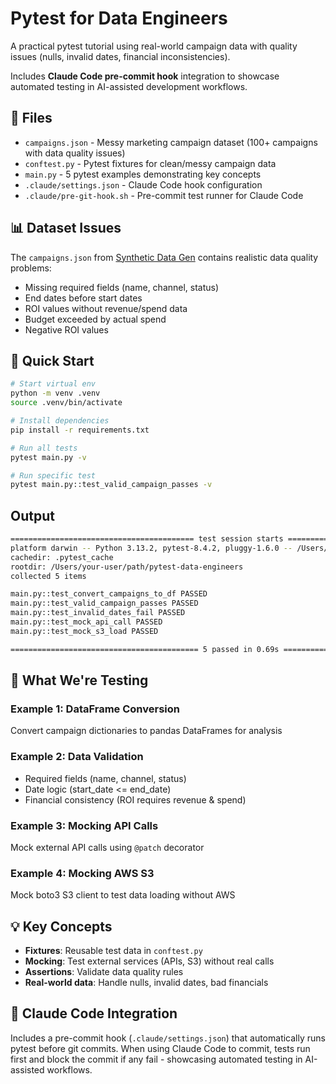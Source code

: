 # Pytest for Data Engineers

A practical pytest tutorial using real-world campaign data with quality issues (nulls, invalid dates, financial inconsistencies).

Includes **Claude Code pre-commit hook** integration to showcase automated testing in AI-assisted development workflows.

## 📁 Files

- `campaigns.json` - Messy marketing campaign dataset (100+ campaigns with data quality issues)
- `conftest.py` - Pytest fixtures for clean/messy campaign data
- `main.py` - 5 pytest examples demonstrating key concepts
- `.claude/settings.json` - Claude Code hook configuration
- `.claude/pre-git-hook.sh` - Pre-commit test runner for Claude Code

## 📊 Dataset Issues

The `campaigns.json` from [Synthetic Data Gen](https://syntheticdatagen.xyz/) contains realistic data quality problems:
- Missing required fields (name, channel, status)
- End dates before start dates
- ROI values without revenue/spend data
- Budget exceeded by actual spend
- Negative ROI values

## 🚀 Quick Start

```bash
# Start virtual env
python -m venv .venv
source .venv/bin/activate

# Install dependencies
pip install -r requirements.txt

# Run all tests
pytest main.py -v

# Run specific test
pytest main.py::test_valid_campaign_passes -v
```

## Output

```bash
========================================= test session starts ==========================================
platform darwin -- Python 3.13.2, pytest-8.4.2, pluggy-1.6.0 -- /Users/your-user/Desktop/pytest-data-engineers/.venv/bin/python3.13
cachedir: .pytest_cache
rootdir: /Users/your-user/path/pytest-data-engineers
collected 5 items                                                                                      

main.py::test_convert_campaigns_to_df PASSED                                                     [ 20%]
main.py::test_valid_campaign_passes PASSED                                                       [ 40%]
main.py::test_invalid_dates_fail PASSED                                                          [ 60%]
main.py::test_mock_api_call PASSED                                                               [ 80%]
main.py::test_mock_s3_load PASSED                                                                [100%]

========================================== 5 passed in 0.69s ===========================================
```

## 🧪 What We're Testing

### Example 1: DataFrame Conversion
Convert campaign dictionaries to pandas DataFrames for analysis

### Example 2: Data Validation
- Required fields (name, channel, status)
- Date logic (start_date <= end_date)
- Financial consistency (ROI requires revenue & spend)

### Example 3: Mocking API Calls
Mock external API calls using `@patch` decorator

### Example 4: Mocking AWS S3
Mock boto3 S3 client to test data loading without AWS

## 💡 Key Concepts

- **Fixtures**: Reusable test data in `conftest.py`
- **Mocking**: Test external services (APIs, S3) without real calls
- **Assertions**: Validate data quality rules
- **Real-world data**: Handle nulls, invalid dates, bad financials

## 🤖 Claude Code Integration

Includes a pre-commit hook (`.claude/settings.json`) that automatically runs pytest before git commits. When using Claude Code to commit, tests run first and block the commit if any fail - showcasing automated testing in AI-assisted workflows.